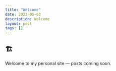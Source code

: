 ```yaml
---
title: "Welcome"
date: 2023-05-03
description: Welcome
layout: post
tags: []
---
```


<h2>&#x1F3D7;</h2>
<span>Welcome to my personal site &#8212; posts coming soon.</span>
